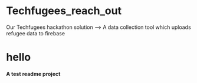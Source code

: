 # Techfugees_reach_out
Our Techfugees hackathon solution
--> A data collection tool which uploads refugee data to firebase

# hello
#### A test readme project
